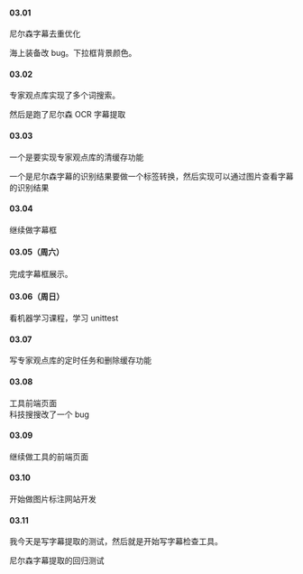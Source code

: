 

#### 03.01   

尼尔森字幕去重优化   

海上装备改 bug。下拉框背景颜色。    


#### 03.02    

专家观点库实现了多个词搜索。    

然后是跑了尼尔森 OCR 字幕提取    



#### 03.03   

一个是要实现专家观点库的清缓存功能   

一个是尼尔森字幕的识别结果要做一个标签转换，然后实现可以通过图片查看字幕的识别结果   


#### 03.04    

继续做字幕框    


#### 03.05（周六）   

完成字幕框展示。   


#### 03.06（周日）   

看机器学习课程，学习 unittest   


#### 03.07  

写专家观点库的定时任务和删除缓存功能   


#### 03.08   

工具前端页面  
科技搜搜改了一个 bug   


#### 03.09   

继续做工具的前端页面    


#### 03.10   

开始做图片标注网站开发   


#### 03.11   




我今天是写字幕提取的测试，然后就是开始写字幕检查工具。    


尼尔森字幕提取的回归测试   


